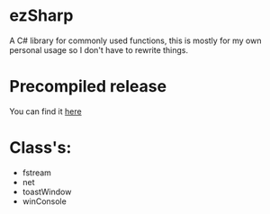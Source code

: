 # ezSharp
A C# library for commonly used functions, this is mostly for my own personal usage so I don't have to rewrite things.

# Precompiled release
You can find it [here](https://github.com/romancewastaken/ezSharp/releases)


# Class's:
* fstream
* net
* toastWindow
* winConsole
